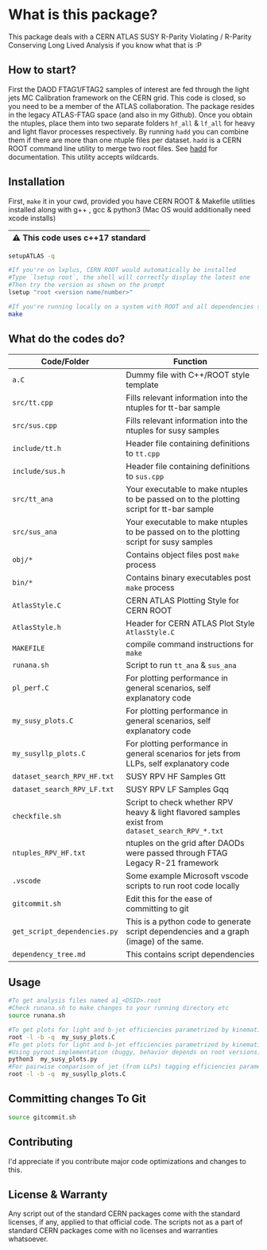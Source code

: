 # What is this package?

This package deals with a CERN ATLAS SUSY R-Parity Violating / R-Parity Conserving Long Lived Analysis if you know what that is :P


## How to start?
First the DAOD FTAG1/FTAG2 samples of interest are fed through the light jets MC Calibration framework on the CERN grid. This code is closed, so you need to be a member of the ATLAS collaboration. The package resides in the legacy ATLAS-FTAG space (and also in my Github).
Once you obtain the ntuples, place them into two separate folders `hf_all` & `lf_all` for heavy and light flavor processes respectively. 
By running `hadd` you can combine them if there are more than one ntuple files per dataset.
`hadd` is a CERN ROOT command line utility to merge two root files.
See [hadd](https://manpages.ubuntu.com/manpages/xenial/man1/hadd.1.html) for documentation.
This utility accepts wildcards.


## Installation
First, `make` it in your cwd, provided you have CERN ROOT & Makefile utilities installed along with g++ , gcc & python3 (Mac OS would additionally need xcode installs)

| :warning:  This code uses c++17 standard|
|-----------------------------------------|

```bash
setupATLAS -q

#If you're on lxplus, CERN ROOT would automatically be installed
#Type `lsetup root`, the shell will correctly display the latest one
#Then try the version as shown on the prompt
lsetup "root <version name/number>"

#If you're running locally on a system with ROOT and all dependencies satisfied
make
```

## What do the codes do?

| Code/Folder  | Function |
| ------------- | ------------- |
| `a.C`  | Dummy file with C++/ROOT style template|
| `src/tt.cpp`  | Fills relevant information into the ntuples for tt-bar sample|
| `src/sus.cpp` | Fills relevant information into the ntuples for susy samples |
| `include/tt.h`| Header file containing definitions to `tt.cpp` |
| `include/sus.h`| Header file containing definitions to `sus.cpp` |
| `src/tt_ana` | Your executable to make ntuples to be passed on to the plotting script for tt-bar sample  |
| `src/sus_ana`| Your executable to make ntuples to be passed on to the plotting script for susy samples  |
| `obj/*`| Contains object files post `make` process  |
| `bin/*`| Contains binary executables post `make` process  |
| `AtlasStyle.C` | CERN ATLAS Plotting Style for CERN ROOT |
| `AtlasStyle.h` | Header for CERN ATLAS Plot Style `AtlasStyle.C`  |
| `MAKEFILE`   | compile command instructions for `make`  |
| `runana.sh` | Script to run `tt_ana` & `sus_ana` |
| `pl_perf.C`  | For plotting performance in general scenarios, self explanatory code  |
| `my_susy_plots.C`  | For plotting performance in general scenarios, self explanatory code  |
| `my_susyllp_plots.C`  | For plotting performance in general scenarios for jets from LLPs, self explanatory code  |
| `dataset_search_RPV_HF.txt`  | SUSY RPV HF Samples Gtt |
| `dataset_search_RPV_LF.txt`  | SUSY RPV LF Samples Gqq |
| `checkfile.sh`  | Script to check whether RPV heavy & light flavored samples exist from `dataset_search_RPV_*.txt` |
| `ntuples_RPV_HF.txt`  | ntuples on the grid after DAODs were passed through FTAG Legacy R-21 framework |
| `.vscode`  | Some example Microsoft vscode scripts to run root code locally|
| `gitcommit.sh`  | Edit this for the ease of committing to git|
| `get_script_dependencies.py`  | This is a python code to generate script dependencies and a graph (image) of the same.|
| `dependency_tree.md`  | This contains script dependencies|

## Usage

```bash
#To get analysis files named a1_<DSID>.root
#Check runana.sh to make changes to your running directory etc
source runana.sh

#To get plots for light and b-jet efficiencies parametrized by kinematics or decay lengths (dv_R, r2v, lxy) etc
root -l -b -q  my_susy_plots.C
#To get plots for light and b-jet efficiencies parametrized by kinematics or decay lengths (dv_R, r2v, lxy) etc
#Using pyroot implementation (buggy, behavior depends on root versions)
python3  my_susy_plots.py
#For pairwise comparison of jet (from LLPs) tagging efficiencies parametrized by kinetmatics or decay lengths (dv_R, r2v, lxy) etc
root -l -b -q  my_susyllp_plots.C
```
## Committing changes To Git
```bash
source gitcommit.sh
```
## Contributing

I'd appreciate if you contribute major code optimizations and changes to this.

## License & Warranty
Any script out of the standard CERN packages come with the standard licenses, if any, applied to that official code.
The scripts not as a part of standard CERN packages come with no licenses and warranties whatsoever.